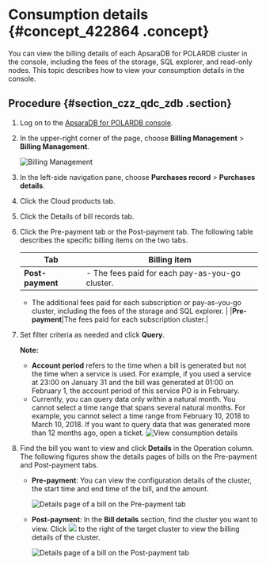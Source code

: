 # Consumption details {#concept_422864 .concept}

You can view the billing details of each ApsaraDB for POLARDB cluster in the console, including the fees of the storage, SQL explorer, and read-only nodes. This topic describes how to view your consumption details in the console.

## Procedure {#section_czz_qdc_zdb .section}

1.  Log on to the [ApsaraDB for POLARDB console](https://polardb.console.aliyun.com).
2.  In the upper-right corner of the page, choose **Billing Management** \> **Billing Management**.

    ![Billing Management](images/48678_en-US.png)

3.  In the left-side navigation pane, choose **Purchases record** \> **Purchases details**.
4.  Click the Cloud products tab.
5.  Click the Details of bill records tab.
6.  Click the Pre-payment tab or the Post-payment tab. The following table describes the specific billing items on the two tabs.

    |Tab|Billing item|
    |---|------------|
    |**Post-payment**|     -   The fees paid for each pay-as-you-go cluster.
    -   The additional fees paid for each subscription or pay-as-you-go cluster, including the fees of the storage and SQL explorer.
 |
    |**Pre-payment**|The fees paid for each subscription cluster.|

7.  Set filter criteria as needed and click **Query**.

    **Note:** 

    -   **Account period** refers to the time when a bill is generated but not the time when a service is used. For example, if you used a service at 23:00 on January 31 and the bill was generated at 01:00 on February 1, the account period of this service PO is in February.
    -   Currently, you can query data only within a natural month. You cannot select a time range that spans several natural months. For example, you cannot select a time range from February 10, 2018 to March 10, 2018. If you want to query data that was generated more than 12 months ago, open a ticket.
    ![View consumption details](images/48686_en-US.png)

8.  Find the bill you want to view and click **Details** in the Operation column. The following figures show the details pages of bills on the Pre-payment and Post-payment tabs.
    -   **Pre-payment**: You can view the configuration details of the cluster, the start time and end time of the bill, and the amount.

        ![Details page of a bill on the Pre-payment tab](images/48691_en-US.png)

    -   **Post-payment**: In the **Bill details** section, find the cluster you want to view. Click ![](images/48689_en-US.png) to the right of the target cluster to view the billing details of the cluster.

        ![Details page of a bill on the Post-payment tab](images/48693_en-US.png)


